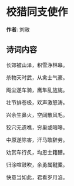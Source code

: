 # 校猎同支使作

**作者**: 刘敞

## 诗词内容

长郊被山泽，积雪浄林皋。

杀物天时武，从禽士气豪。

飚尘遂车骑，鹰隼乱旌旄。

壮节排苍极，欢声激怒涛。

兴余生鼻火，空阔散风毛。

狡穴无遗噍，穷巢或暗嗥。

中原遂除害，汗马敢辞劳。

劝赏车行炙，均恩士籍醩。

归涂喧鼓吹，余勇属鞬櫜。

快意当如此，君看岁月淊。

